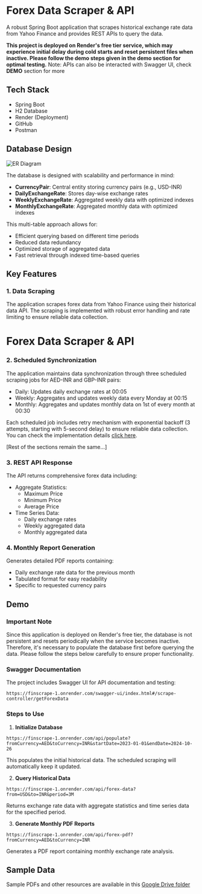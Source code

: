 # Forex Data Scraper & API

A robust Spring Boot application that scrapes historical exchange rate data from Yahoo Finance and provides REST APIs to query the data.

**This project is deployed on Render's free tier service, which may experience initial delay during cold starts and reset persistent files when inactive. Please follow the demo steps given in the demo section for optimal testing.**
Note: APIs can also be interacted with Swagger UI, check **DEMO** section for more

## Tech Stack
- Spring Boot
- H2 Database
- Render (Deployment)
- GitHub
- Postman

## Database Design
<img src="https://drive.google.com/uc?id=1hx9nyB9AfAWkUPcBw3upmYLifn9kGIc1" alt="ER Diagram" style="max-width: 100%; height: auto;">

The database is designed with scalability and performance in mind:
- **CurrencyPair**: Central entity storing currency pairs (e.g., USD-INR)
- **DailyExchangeRate**: Stores day-wise exchange rates
- **WeeklyExchangeRate**: Aggregated weekly data with optimized indexes
- **MonthlyExchangeRate**: Aggregated monthly data with optimized indexes

This multi-table approach allows for:
- Efficient querying based on different time periods
- Reduced data redundancy
- Optimized storage of aggregated data
- Fast retrieval through indexed time-based queries

## Key Features

### 1. Data Scraping
The application scrapes forex data from Yahoo Finance using their historical data API. The scraping is implemented with robust error handling and rate limiting to ensure reliable data collection.

# Forex Data Scraper & API

### 2. Scheduled Synchronization
The application maintains data synchronization through three scheduled scraping jobs for AED-INR and GBP-INR pairs:
- Daily: Updates daily exchange rates at 00:05
- Weekly: Aggregates and updates weekly data every Monday at 00:15  
- Monthly: Aggregates and updates monthly data on 1st of every month at 00:30 

Each scheduled job includes retry mechanism with exponential backoff (3 attempts, starting with 5-second delay) to ensure reliable data collection. You can check the implementation details [click here](https://github.com/ud4yy/finScrape/blob/main/backend/src/main/java/com/vance/backend/config/ForexSchedulerConfig.java).

[Rest of the sections remain the same...]

### 3. REST API Response
The API returns comprehensive forex data including:
- Aggregate Statistics:
  - Maximum Price
  - Minimum Price
  - Average Price
- Time Series Data:
  - Daily exchange rates
  - Weekly aggregated data
  - Monthly aggregated data

### 4. Monthly Report Generation
Generates detailed PDF reports containing:
- Daily exchange rate data for the previous month
- Tabulated format for easy readability
- Specific to requested currency pairs

## Demo

### Important Note
Since this application is deployed on Render's free tier, the database is not persistent and resets periodically when the service becomes inactive. Therefore, it's necessary to populate the database first before querying the data. Please follow the steps below carefully to ensure proper functionality.

### Swagger Documentation
The project includes Swagger UI for API documentation and testing:
```
https://finscrape-1.onrender.com/swagger-ui/index.html#/scrape-controller/getForexData
```

### Steps to Use

1. **Initialize Database**
```
https://finscrape-1.onrender.com/api/populate?fromCurrency=AED&toCurrency=INR&startDate=2023-01-01&endDate=2024-10-26
```
This populates the initial historical data. The scheduled scraping will automatically keep it updated.

2. **Query Historical Data**
```
https://finscrape-1.onrender.com/api/forex-data?from=USD&to=INR&period=3M
```
Returns exchange rate data with aggregate statistics and time series data for the specified period.

3. **Generate Monthly PDF Reports**
```
https://finscrape-1.onrender.com/api/forex-pdf?fromCurrency=AED&toCurrency=INR
```
Generates a PDF report containing monthly exchange rate analysis.

## Sample Data
Sample PDFs and other resources are available in this [Google Drive folder](https://drive.google.com/drive/folders/1ATk01J0cNIAE8fjzwS5ms4TmENvhWlEQ?usp=sharing)
